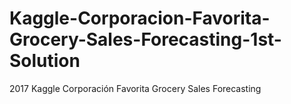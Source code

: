 # Kaggle-Corporacion-Favorita-Grocery-Sales-Forecasting-1st-Solution
2017 Kaggle Corporación Favorita Grocery Sales Forecasting
